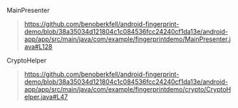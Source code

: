 



MainPresenter
> https://github.com/benoberkfell/android-fingerprint-demo/blob/38a35034d121804c1c084536fcc24240cf1da13e/android-app/app/src/main/java/com/example/fingerprintdemo/MainPresenter.java#L128

CryptoHelper
> https://github.com/benoberkfell/android-fingerprint-demo/blob/38a35034d121804c1c084536fcc24240cf1da13e/android-app/app/src/main/java/com/example/fingerprintdemo/crypto/CryptoHelper.java#L47



<!--stackedit_data:
eyJoaXN0b3J5IjpbLTY5NDEwMTkxNl19
-->